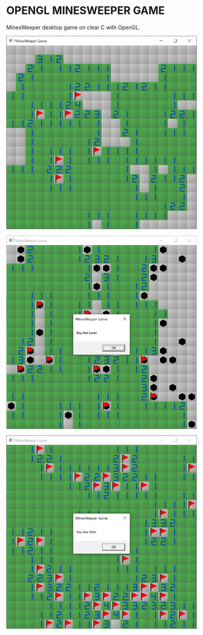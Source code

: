 # OPENGL MINESWEEPER GAME

MinesWeeper desktop game on clear C with OpenGL.

![img_1](screenshots/img_1.png)

![img_3](screenshots/img_3.png)

![img_2](screenshots/img_2.png)